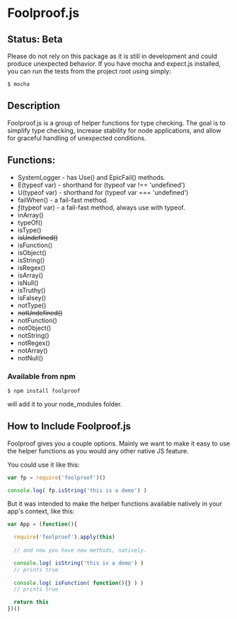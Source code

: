 Foolproof.js
==============

## Status: Beta

Please do not rely on this package as it is still in development
and could produce unexpected behavior. If you have mocha and expect.js
installed, you can run the tests from the project root using simply:
```
$ mocha
```

## Description

Foolproof.js is a group of helper functions for type checking.
The goal is to simplify type checking, increase stability for
node applications, and allow for graceful handling of unexpected
conditions.

## Functions:

* SystemLogger - has Use() and EpicFail() methods.
* E(typeof var) - shorthand for (typeof var !== 'undefined')
* U(typeof var) - shorthand for (typeof var === 'undefined')
* failWhen() - a fail-fast method.
* ƒ(typeof var) - a fail-fast method, always use with typeof.
* inArray()
* typeOf()
* isType()
* ~~isUndefined()~~
* isFunction()
* isObject()
* isString()
* isRegex()
* isArray()
* isNull()
* isTruthy()
* isFalsey()
* notType()
* ~~notUndefined()~~
* notFunction()
* notObject()
* notString()
* notRegex()
* notArray()
* notNull()



### Available from npm
`$ npm install foolproof`

will add it to your node_modules folder.


How to Include Foolproof.js
-----------------------------

Foolproof gives you a couple options. Mainly we want to make it
easy to use the helper functions as you would any other native JS
feature.

You could use it like this:

```js
var fp = require('foolproof')()

console.log( fp.isString('this is a demo') )
```

But it was intended to make the helper functions available natively
in your app's context, like this:

```js
var App = (function(){

  require('foolproof').apply(this)
  
  // and now you have new methods, natively.

  console.log( isString('this is a demo') )
  // prints true
  
  console.log( isFunction( function(){} ) )
  // prints true

  return this
})()
```

